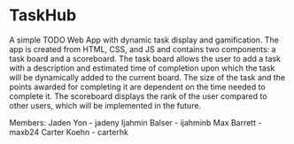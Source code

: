 # TaskHub
A simple TODO Web App with dynamic task display and gamification. The app is created from HTML, CSS, and JS and contains two components: a task board and a scoreboard. The task board allows the user to add a task with a description and estimated time of completion upon which the task will be dynamically added to the current board. The size of the task and the points awarded for completing it are dependent on the time needed to complete it. The scoreboard displays the rank of the user compared to other users, which will be implemented in the future.

Members:
Jaden Yon - jadeny
Ijahmin Balser - ijahminb
Max Barrett - maxb24
Carter Koehn - carterhk
